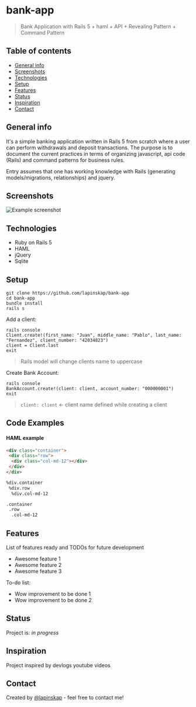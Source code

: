 # bank-app

> Bank Application with Rails 5 + haml + API + Revealing Pattern + Command Pattern

## Table of contents
* [General info](#general-info)
* [Screenshots](#screenshots)
* [Technologies](#technologies)
* [Setup](#setup)
* [Features](#features)
* [Status](#status)
* [Inspiration](#inspiration)
* [Contact](#contact)

## General info
It's a simple banking application written in Rails 5 from scratch where a user can perform withdrawals and deposit transactions. The purpose is to document the current practices in terms of organizing javascript, api code (Rails) and command patterns for business rules.

Entry assumes that one has working knowledge with Rails (generating models/migrations, relationships) and jquery.

## Screenshots
![Example screenshot](./img/screenshot.png)

## Technologies
* Ruby on Rails 5
* HAML
* jQuery
* Sqlite

## Setup

 ```
 git clone https://github.com/lapinskap/bank-app
 cd bank-app
 bundle install
 rails s
 ```
 
 Add a client:
 ```
 rails console
 Client.create!(first_name: "Juan", middle_name: "Pablo", last_name: "Fernandez", client_number: "42034823") 
 client = Client.last
 exit
 ```
 > Rails model will change clients name to uppercase 
 
 Create Bank Account:
 ```
 rails console
 BankAccount.create!(client: client, account_number: "000000001")
 exit
 ```
> `client: client` <- client name defined while creating a client

## Code Examples
#### HAML example
```html
<div class="container">
 <div class="row">
  <div class="col-md-12"></div>
 </div>
</div>

%div.container
 %div.row
  %div.col-md-12

.container
 .row
  .col-md-12
```

## Features
List of features ready and TODOs for future development
* Awesome feature 1
* Awesome feature 2
* Awesome feature 3

To-do list:
* Wow improvement to be done 1
* Wow improvement to be done 2

## Status
Project is: _in progress_

## Inspiration
Project inspired by devlogs youtube videos

## Contact
Created by [@lapinskap](https://www.facebook.com/paulina.lapinska99) - feel free to contact me!
